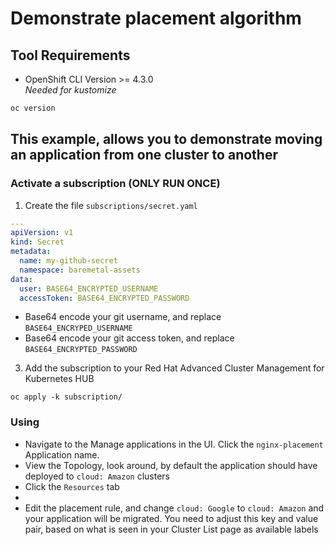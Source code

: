 # Demonstrate placement algorithm
## Tool Requirements
- OpenShift CLI Version >= 4.3.0<br>_Needed for kustomize_
```bash
oc version
```

## This example, allows you to demonstrate moving an application from one cluster to another
### Activate a subscription (ONLY RUN ONCE)
1. Create the file `subscriptions/secret.yaml`
```yaml
---
apiVersion: v1
kind: Secret
metadata:
  name: my-github-secret
  namespace: baremetal-assets
data:
  user: BASE64_ENCRYPTED_USERNAME
  accessToken: BASE64_ENCRYPTED_PASSWORD
```
  - Base64 encode your git username, and replace `BASE64_ENCRYPED_USERNAME`
  - Base64 encode your git access token, and replace `BASE64_ENCRYPTED_PASSWORD`
3. Add the subscription to your Red Hat Advanced Cluster Management for Kubernetes HUB
```
oc apply -k subscription/
```
### Using
- Navigate to the Manage applications in the UI. Click the `nginx-placement` Application name.
- View the Topology, look around, by default the application should have deployed to `cloud: Amazon` clusters
- Click the `Resources` tab
- 
- Edit the placement rule, and change `cloud: Google` to `cloud: Amazon` and your application will be migrated. You need to adjust this key and value pair, based on what is seen in your Cluster List page as available labels
